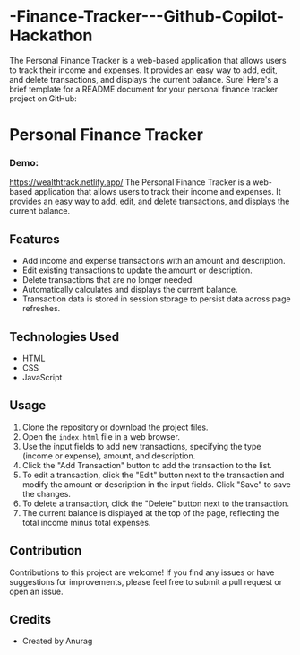 # -Finance-Tracker---Github-Copilot-Hackathon
The Personal Finance Tracker is a web-based application that allows users to track their income and expenses. It provides an easy way to add, edit, and delete transactions, and displays the current balance.
Sure! Here's a brief template for a README document for your personal finance tracker project on GitHub:

# Personal Finance Tracker
### Demo:
https://wealthtrack.netlify.app/
The Personal Finance Tracker is a web-based application that allows users to track their income and expenses. It provides an easy way to add, edit, and delete transactions, and displays the current balance.

## Features

- Add income and expense transactions with an amount and description.
- Edit existing transactions to update the amount or description.
- Delete transactions that are no longer needed.
- Automatically calculates and displays the current balance.
- Transaction data is stored in session storage to persist data across page refreshes.

## Technologies Used

- HTML
- CSS
- JavaScript

## Usage

1. Clone the repository or download the project files.
2. Open the `index.html` file in a web browser.
3. Use the input fields to add new transactions, specifying the type (income or expense), amount, and description.
4. Click the "Add Transaction" button to add the transaction to the list.
5. To edit a transaction, click the "Edit" button next to the transaction and modify the amount or description in the input fields. Click "Save" to save the changes.
6. To delete a transaction, click the "Delete" button next to the transaction.
7. The current balance is displayed at the top of the page, reflecting the total income minus total expenses.

## Contribution

Contributions to this project are welcome! If you find any issues or have suggestions for improvements, please feel free to submit a pull request or open an issue.

## Credits

- Created by Anurag
